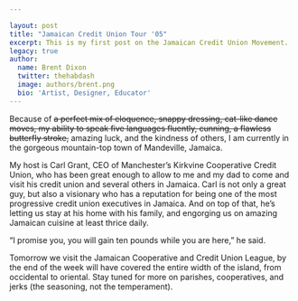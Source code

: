 ```yaml
---

layout: post
title: "Jamaican Credit Union Tour '05"
excerpt: This is my first post on the Jamaican Credit Union Movement.
legacy: true
author:
  name: Brent Dixon
  twitter: thehabdash
  image: authors/brent.png
  bio: 'Artist, Designer, Educator'
---
```


<p>Because of <del>a perfect mix of eloquence, snappy dressing, cat-like dance moves, my ability to speak five languages fluently, cunning, a flawless butterfly stroke,</del> amazing luck, and the kindness of others, I am currently in the gorgeous mountain-top town of Mandeville, Jamaica.</p>
<p>My host is Carl Grant, <span class='caps'><span class="caps">CEO</span></span> of Manchester&#8217;s Kirkvine Cooperative Credit Union, who has been great enough to allow to me and my dad to come and visit his credit union and several others in Jamaica. Carl is not only a great guy, but also a visionary who has a reputation for being one of the most progressive credit union executives in Jamaica. And on top of that, he&#8217;s letting us stay at his home with his family, and engorging us on amazing Jamaican cuisine at least thrice daily.</p>
<p>&#8220;I promise you, you will gain ten pounds while you are here,&#8221; he said.</p>
<p>Tomorrow we visit the Jamaican Cooperative and Credit Union League, by the end of the week will have covered the entire width of the island, from occidental to oriental. Stay tuned for more on parishes, cooperatives, and jerks (the seasoning, not the temperament).</p>
